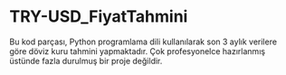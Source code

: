 # TRY-USD_FiyatTahmini

Bu kod parçası, Python programlama dili kullanılarak son 3 aylık verilere göre döviz kuru tahmini yapmaktadır. 
Çok profesyonelce hazırlanmış üstünde fazla durulmuş bir proje değildir.
